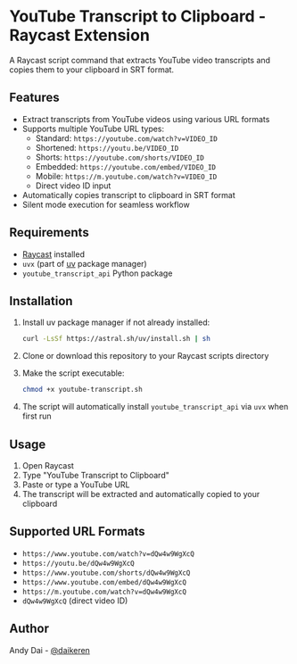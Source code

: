 # YouTube Transcript to Clipboard - Raycast Extension

A Raycast script command that extracts YouTube video transcripts and copies them to your clipboard in SRT format.

## Features

- Extract transcripts from YouTube videos using various URL formats
- Supports multiple YouTube URL types:
  - Standard: `https://youtube.com/watch?v=VIDEO_ID`
  - Shortened: `https://youtu.be/VIDEO_ID`
  - Shorts: `https://youtube.com/shorts/VIDEO_ID`
  - Embedded: `https://youtube.com/embed/VIDEO_ID`
  - Mobile: `https://m.youtube.com/watch?v=VIDEO_ID`
  - Direct video ID input
- Automatically copies transcript to clipboard in SRT format
- Silent mode execution for seamless workflow

## Requirements

- [Raycast](https://raycast.com/) installed
- `uvx` (part of [uv](https://docs.astral.sh/uv/) package manager)
- `youtube_transcript_api` Python package

## Installation

1. Install uv package manager if not already installed:
   ```bash
   curl -LsSf https://astral.sh/uv/install.sh | sh
   ```

2. Clone or download this repository to your Raycast scripts directory

3. Make the script executable:
   ```bash
   chmod +x youtube-transcript.sh
   ```

4. The script will automatically install `youtube_transcript_api` via `uvx` when first run

## Usage

1. Open Raycast 
2. Type "YouTube Transcript to Clipboard"
3. Paste or type a YouTube URL
4. The transcript will be extracted and automatically copied to your clipboard

## Supported URL Formats

- `https://www.youtube.com/watch?v=dQw4w9WgXcQ`
- `https://youtu.be/dQw4w9WgXcQ`
- `https://www.youtube.com/shorts/dQw4w9WgXcQ`
- `https://www.youtube.com/embed/dQw4w9WgXcQ`
- `https://m.youtube.com/watch?v=dQw4w9WgXcQ`
- `dQw4w9WgXcQ` (direct video ID)

## Author

Andy Dai - [@daikeren](https://github.com/daikeren)
